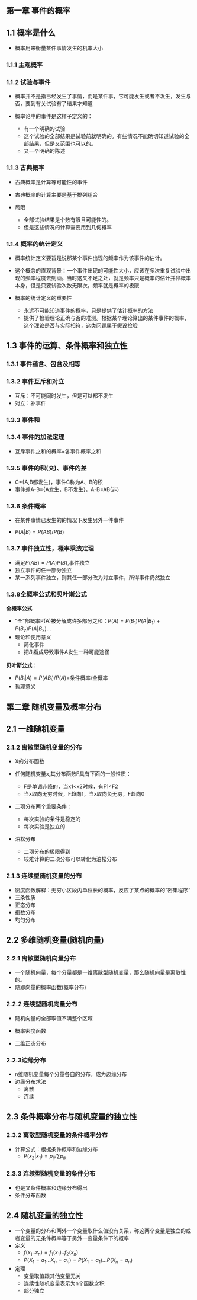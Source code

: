 ## 第一章 事件的概率

## 1.1 概率是什么

* 概率用来衡量某件事情发生的机率大小

### 1.1.1 主观概率

### 1.1.2 试验与事件

* 概率并不是指已经发生了事情，而是某件事，它可能发生或者不发生，发生与否，要到有关试验有了结果才知道

* 概率论中的事件是这样子定义的：
  * 有一个明确的试验
  * 这个试验的全部结果是试验前就明确的。有些情况不能确切知道试验的全部结果，但是又范围也可以的。
  * 又一个明确的陈述

### 1.1.3 古典概率

* 古典概率是计算等可能性的事件
* 古典概率的计算主要是基于排列组合

* 局限
  * 全部试验结果是个数有限且可能性的。
  * 但是这些情况的计算需要用到几何概率

### 1.1.4 概率的统计定义

* 概率统计定义要旨是说那某个事件出现的频率作为该事件的估计。
* 这个概念的直观背景：一个事件出现的可能性大小，应该在多次重复试验中出现的频率程度去刻画。当时这又不足之处，就是频率只是概率的估计并非概率本身，但是只要试验次数无限次，频率就是概率的极限

* 概率的统计定义的重要性
  * 永远不可能知道事件的概率，只是提供了估计概率的方法
  * 提供了检验理论正确与否的准测。根据某个理论算出的某件事件的概率，这个理论是否与实际相符，这类问题属于假设检验

## 1.3 事件的运算、条件概率和独立性

 ### 1.3.1 事件蕴含、包含及相等

###  1.3.2 事件互斥和对立

* 互斥：不可能同时发生，但是可以都不发生
* 对立：补事件

### 1.3.3 事件和

### 1.3.4 事件的加法定理

* 互斥事件之和的概率=各事件概率之和

### 1.3.5 事件的积(交)、事件的差

* C={A,B都发生}，事件C称为A、B的积
* 事件差A-B={A发生，B不发生}，A-B=AB(非)

### 1.3.6 条件概率

* 在某件事情已发生的的情况下发生另外一件事件

* $P(A|B)=P(AB)/P(B)$

### 1.3.7 事件独立性，概率乘法定理

* 满足$P(AB)=P(A)P(B)$,事件独立
* 独立事件的任一部分独立
* 某一系列事件独立，则其任一部分改为对立事件，所得事件仍然独立

### 1.3.8全概率公式和贝叶斯公式

**全概率公式**

* “全”部概率P(A)被分解成许多部分之和：$P(A)=P(B_1)P(A|B_1)+P(B_2)P(A|B_2)...$
* 理论和使用意义
  * 简化事件
  * 把$B_i$看成导致事件A发生一种可能途径

**贝叶斯公式**：

* $P(B_i|A)=P(AB_i)/P(A)$=条件概率/全概率
* 哲理意义



## 第二章 随机变量及概率分布

## 2.1 一维随机变量

### 2.1.2 离散型随机变量的分布

* X的分布函数

* 任何随机变量x,其分布函数F具有下面的一般性质：
  * F是单调非降的，当x1<x2时候，有F1<F2
  * 当x取向无穷时候，F趋向1，当x取向负无穷，F趋向0
* 二项分布两个重要条件：
  * 每次实验的条件是稳定的
  * 每次实验是独立的
* 泊松分布
  * 二项分布的极限得到
  * 较难计算的二项分布可以转化为泊松分布

### 2.1.3 连续型随机变量的分布

* 密度函数解释：无穷小区段内单位长的概率，反应了某点的概率的”密集程序“
* 三条性质
* 正态分布
* 指数分布
* 均匀分布

## 2.2 多维随机变量(随机向量)

### 2.2.1 离散型随机向量分布

* 一个随机向量，每个分量都是一维离散型随机变量，那么随机向量是离散性的。
* 随即向量的概率函数(概率分布)

### 2.2.2 连续型随机向量分布

* 随机向量的全部取值不满整个区域

* 概率密度函数
* 二维正态分布

### 2.2.3边缘分布

* n维随机变量每个分量各自的分布，成为边缘分布
* 边缘分布求法
  * 离散
  * 连续

## 2.3 条件概率分布与随机变量的独立性

### 2.3.2 离散型随机变量的条件概率分布

* 计算公式：根据条件概率和边缘分布
  * $P(x_2|x_1)=p_{ij}/{\sum{p_{ik}}}$

### 2.3.3 连续型随机变量的条件分布

* 也是又条件概率和边缘分布得出
* 条件分布函数

## 2.4 随机变量的独立性

* 一个变量的分布和两外一个变量取什么值没有关系，称这两个变量是独立的或者变量的无条件概率等于另外一变量条件下的概率
* 定义
  * $f(x_1..x_n)=f_1(x_1)..f_2(x_n)$
  * $P(X_1=a_1...X_n=a_n)=P(X_1=a_1)...P(X_n=a_n)$
* 定理
  * 变量取值跟其他变量无关
  * 连续性随机变量表示为n个函数之积
  * 部分独立